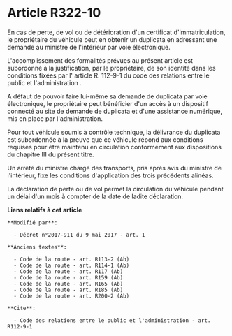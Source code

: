 # Article R322-10

En cas de perte, de vol ou de détérioration d'un certificat d'immatriculation, le propriétaire du véhicule peut en obtenir un
duplicata en adressant une demande au ministre de l'intérieur par voie électronique.

L'accomplissement des formalités prévues au présent article est subordonné à la justification, par le propriétaire, de son
identité dans les conditions fixées par l'
article R. 112-9-1 du code des relations entre le public et l'administration
.

A défaut de pouvoir faire lui-même sa demande de duplicata par voie électronique, le propriétaire peut bénéficier d'un accès
à un dispositif connecté au site de demande de duplicata et d'une assistance numérique, mis en place par l'administration.

Pour tout véhicule soumis à contrôle technique, la délivrance du duplicata est subordonnée à la preuve que ce véhicule répond
aux conditions requises pour être maintenu en circulation conformément aux dispositions du chapitre III du présent titre.

Un arrêté du ministre chargé des transports, pris après avis du ministre de l'intérieur, fixe les conditions d'application
des trois précédents alinéas.

La déclaration de perte ou de vol permet la circulation du véhicule pendant un délai d'un mois à compter de la date de ladite
déclaration.

**Liens relatifs à cet article**

	**Modifié par**:

	  - Décret n°2017-911 du 9 mai 2017 - art. 1

	**Anciens textes**:

	  - Code de la route - art. R113-2 (Ab)
	  - Code de la route - art. R114-1 (Ab)
	  - Code de la route - art. R117 (Ab)
	  - Code de la route - art. R159 (Ab)
	  - Code de la route - art. R165 (Ab)
	  - Code de la route - art. R185 (Ab)
	  - Code de la route - art. R200-2 (Ab)

	**Cite**:

	  - Code des relations entre le public et l'administration - art. R112-9-1
